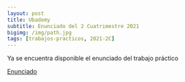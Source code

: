 ```yaml
---
layout: post
title: Ubademy
subtitle: Enunciado del 2 Cuatrimestre 2021
bigimg: /img/path.jpg
tags: [trabajos-practicos, 2021-2C]
---
```

Ya se encuentra disponible el enunciado del trabajo práctico

[Enunciado](https://taller-de-programacion-2.github.io/works/statement/2021/2/tp/enunciado/)
